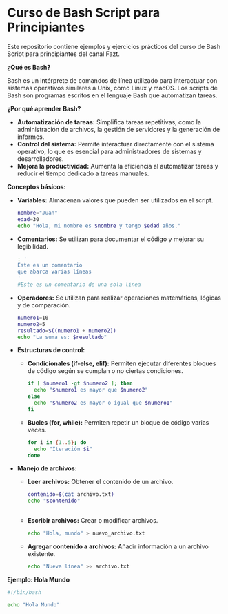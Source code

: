 # Curso de Bash Script para Principiantes

Este repositorio contiene ejemplos y ejercicios prácticos del curso de Bash Script para principiantes del canal Fazt. 

**¿Qué es Bash?**

Bash es un intérprete de comandos de línea utilizado para interactuar con sistemas operativos similares a Unix, como Linux y macOS. Los scripts de Bash son programas escritos en el lenguaje Bash que automatizan tareas.

**¿Por qué aprender Bash?**

* **Automatización de tareas:** Simplifica tareas repetitivas, como la administración de archivos, la gestión de servidores y la generación de informes.
* **Control del sistema:** Permite interactuar directamente con el sistema operativo, lo que es esencial para administradores de sistemas y desarrolladores.
* **Mejora la productividad:** Aumenta la eficiencia al automatizar tareas y reducir el tiempo dedicado a tareas manuales.

**Conceptos básicos:**

* **Variables:** Almacenan valores que pueden ser utilizados en el script.
  
  ```bash
  nombre="Juan"
  edad=30
  echo "Hola, mi nombre es $nombre y tengo $edad años."

* **Comentarios:** Se utilizan para documentar el código y mejorar su legibilidad.

  ```bash
  : '
  Este es un comentario
  que abarca varias líneas
  '
  #Este es un comentario de una sola linea
  
* **Operadores:** Se utilizan para realizar operaciones matemáticas, lógicas y de comparación.

  ```bash
  numero1=10
  numero2=5
  resultado=$((numero1 + numero2))
  echo "La suma es: $resultado"
  
* **Estructuras de control:** 
    * **Condicionales (if-else, elif):** Permiten ejecutar diferentes bloques de código según se cumplan o no ciertas condiciones.

      ```bash
      if [ $numero1 -gt $numero2 ]; then
        echo "$numero1 es mayor que $numero2"
      else
        echo "$numero2 es mayor o igual que $numero1"
      fi
      
    * **Bucles (for, while):** Permiten repetir un bloque de código varias veces.
 
      ```bash
      for i in {1..5}; do
        echo "Iteración $i"
      done
      
* **Manejo de archivos:** 
    * **Leer archivos:** Obtener el contenido de un archivo.

      ```bash
      contenido=$(cat archivo.txt)
      echo "$contenido"
    
    * **Escribir archivos:** Crear o modificar archivos.

      ```bash
      echo "Hola, mundo" > nuevo_archivo.txt  
      
    * **Agregar contenido a archivos:** Añadir información a un archivo existente.
    
      ```bash
      echo "Nueva línea" >> archivo.txt
      
**Ejemplo: Hola Mundo**

```bash
#!/bin/bash

echo "Hola Mundo"
